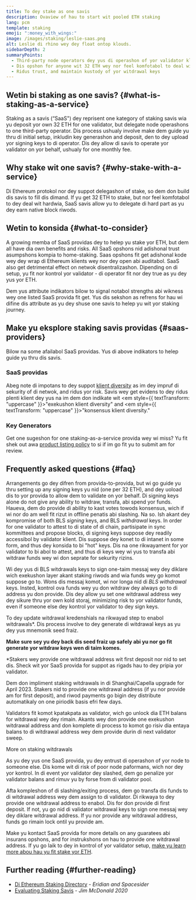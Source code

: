 ```yaml
---
title: To dey stake as one savis
description: Ovaview of hau to start wit pooled ETH staking
lang: pcm
template: staking
emoji: ":money_with_wings:"
image: /images/staking/leslie-saas.png
alt: Leslie di rhino wey dey float ontop klouds.
sidebarDepth: 2
summaryPoints:
  - Third-party node operators dey yus di operashon of yor validator klient
  - Dis opshon for anyone wit 32 ETH wey nor feel komfotabol to deal wit di teknika komplexity to dey run node
  - Ridus trust, and maintain kustody of yor witdrawal keys
---
```


## Wetin bi staking as one savis? {#what-is-staking-as-a-service}

Staking as a savis (“SaaS") dey reprisent one kategory of staking savis wia yu deposit yor own 32 ETH for one validator, but delegate node operashons to one third-party operator. Dis process ushualy involve make dem guide yu thru di initial setup, inkludin key generashon and deposit, den to dey upload yor signing keys to di operator. Dis dey allow di savis to operate yor validator on yor behalf, ushualy for one monthly fee.

## Why stake wit one savis? {#why-stake-with-a-service}

Di Ethereum protokol nor dey suppot delegashon of stake, so dem don build dis savis to fill dis dimand. If yu get 32 ETH to stake, but nor feel komfotabol to dey deal wit hardwia, SaaS savis allow yu to delegate di hard part as yu dey earn native block riwods.

<CardGrid>
  <Card title="Yor own validator" emoji=":desktop_computer:" description="Deposit your own 32 ETH to activate your own set of signing keys that will participate in Ethereum consensus. Monitor your progress with dashboards to watch those ETH rewards accumulate." />
  <Card title="Izy to start" emoji="🏁" description="Forget about hardware specs, setup, node maintenance and upgrades. SaaS providers let you outsource the hard part by uploading your own signing credentials, allowing them to run a validator on your behalf, for a small cost." />
  <Card title="Ridus yor risk" emoji=":shield:" description="In many cases users do not have to give up access to the keys that enable withdrawing or transferring staked funds. These are different from the signing keys, and can be stored separately to limit (but not eliminate) your risk as a staker." />
</CardGrid>

<StakingComparison page="saas" />

## Wetin to konsida {#what-to-consider}

A growing memba of SaaS providas dey to helep yu stake yor ETH, but dem all have dia own benefits and risks. All SaaS opshons nid adishonal trust asumpshons kompia to home-staking. Saas opshons fit get adishonal kode wey dey wrap di Ethereum klients wey nor dey open abi auditabol. SaaS also get detrimental effect on netwok disentralizashon. Dipending on di setup, yu fit nor kontrol yor validator - di operator fit nor dey true as yu dey yus yor ETH.

Dem yus attribute indikators bilow to signal notabol strengths abi wikness wey one listed SaaS provida fit get. Yus dis sekshon as refrens for hau wi difine dis attribute as yu dey shuse one savis to helep yu wit yor staking journey.

<StakingConsiderations page="saas" />

## Make yu eksplore staking savis providas {#saas-providers}

Bilow na some afailabol SaaS providas. Yus di above indikators to helep guide yu thru dis savis.

<ProductDisclaimer />

### SaaS providas

<StakingProductsCardGrid category="saas" />

Abeg note di impotans to dey suppot [klient diversity](/developers/docs/nodes-and-clients/client-diversity/) as im dey impruf di sekurity of di netwok, and ridus yor risk. Savis wey get evidens to dey ridus plenti klient dey yus na im dem don indikate wit <em style={{ textTransform: "uppercase" }}>"exekushon klient diversity"</em> and <em style={{ textTransform: "uppercase" }}>"konsensus klient diversity."</em>

### Key Generators

<StakingProductsCardGrid category="keyGen" />

Get one sugeshon for one staking-as-a-service provida wey wi miss? Yu fit shek out awa [product listing policy](/contributing/adding-staking-products/) to si if im go fit yu to submit am for review.

## Frequently asked questions {#faq}

<ExpandableCard title="Who dey hold my keys?" eventCategory="SaasStaking" eventName="clicked who holds my keys">
Arrangements go dey difren from provida-to-provida, but wi go guide yu thru setting up any signing keys yu nid (one per 32 ETH), and dey uoload dis to yor provida to allow dem to validate on yor behalf. Di signing keys alone do not give any ability to witdraw, transfa, abi spend yor funds. Haueva, dem do provide di ability to kast votes towods konsensus, wich if wi nor do am well fit rizut in offline penatis abi slashing.
</ExpandableCard>

<ExpandableCard title="So two sets of keys dey?" eventCategory="SaasStaking" eventName="clicked so there are two sets of keys">
Na so. Ish akant dey kompromise of both BLS <em>signing</em> keys, and BLS <em>withdrawal</em> keys. In order for one validator to attest to di state of di chain, partisipate in sync kommittees and propose blocks, di signing keys suppose dey readily accessibol by validator klient. Dis suppose dey konet to di intanet in some form, and thus dey konsida to bi "hot" keys. Dis na one rikwayament for yor validator to bi abol to attest, and thus di keys wey wi yus to transfa abi witdraw funds wey wi don seprate for sekurity rizins.

Wi dey yus di BLS witdrawals keys to sign one-taim messaj wey dey diklare wich exekushon layer akant staking riwods and wia funds wey go komot suppose go to. Wons dis messaj komot, wi nor longa nid di <em>BLS withdrawal</em> keys. Insted, kontrol ova funds wey yu don witdraw dey always go to di address yu don provide. Dis dey allow yu set one witdrawal address wey dey sikure thru yor own kold storaj, minimizing risk to yor validator funds, even if someone else dey kontrol yor validator to dey sign keys.

To dey update witdrawal kredenshials na rikwayad step to enabol witdrawals\*. Dis process involve to dey generate di witdrawal keys as yu dey yus mnemonik seed fraiz.

<strong>Make sure sey yu dey back dis seed fraiz up safely abi yu nor go fit generate yor witdraw keys wen di taim komes.</strong>

\*Stakers wey provide one witdrawal address wit first deposit nor nid to set dis. Sheck wit yor SaaS provida for suppot as rigads hau to dey pripia yor validator.
</ExpandableCard>

<ExpandableCard title="Wen I fit witdraw?" eventCategory="SaasStaking" eventName="clicked when can I withdraw">
Dem don impliment staking witdrawals in di Shanghai/Capella upgrade for April 2023. Stakers nid to provide one witdrawal address (if yu nor provide am for first deposit), and riwod payments go bigin dey distribute automatikaly on one piriodik basis efri few days.

Validators fit komot kpatakpata as validator, wich go unlock dia ETH balans for witdrawal wey dey rimain. Akants wey don provide one exekushon witdrawal address and don komplete di process to komot go risiv dia entaya balans to di witdrawal address wey dem provide durin di next validator sweep.

<ButtonLink href="/staking/withdrawals/">More on staking witdrawals</ButtonLink>
</ExpandableCard>

<ExpandableCard title="Wetin dey hapun if dem slash me?" eventCategory="SaasStaking" eventName="clicked what happens if I get slashed">
As yu dey yus one SaaS provida, yu dey entrust di operashon of yor node to someone else. Dis kome wit di risk of poor node paformans, wich nor dey yor kontrol. In di event yor validator dey slashed, dem go penalize yor validator balans and rimuv yu by forse from di validator pool.

Afta kompleshon of di slashing/exiting process, dem go transfa dis funds to di witdrawal address wey dem assign to di validator. Di rikwaya to dey provide one witdrawal address to enabol. Dis for don provide di first deposit. If not, yu go nid di validator witdrawal keys to sign one messaj wey dey diklare witdrawal address. If yu nor provide any witdrawal address, funds go rimain lock ontil yu provide am.

Make yu kontact SaaS provida for more details on any guaratees abi insurans opshons, and for instrukshons on hau to provide one witdrawal address. If yu go laik to dey in kontrol of yor validator setup, <a href="/staking/solo/">make yu learn more abou hau yu fit stake yor ETH</a>.
</ExpandableCard>

## Further reading {#further-reading}

- [Di Ethereum Staking Directory](https://www.staking.directory/) - _Eridian and Spacesider_
- [Evaluating Staking Savis](https://www.attestant.io/posts/evaluating-staking-services/) - _Jim McDonald 2020_
